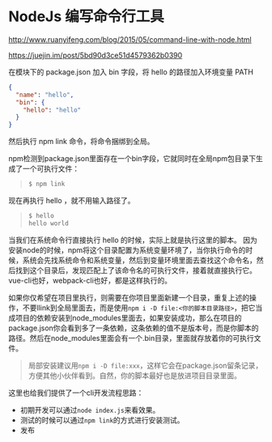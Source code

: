 # NodeJs 编写命令行工具

http://www.ruanyifeng.com/blog/2015/05/command-line-with-node.html

https://juejin.im/post/5bd90d3ce51d4579362b0390



在模块下的 package.json 加入 bin 字段，将 hello 的路径加入环境变量 PATH

```json
{
  "name": "hello",
  "bin": {
    "hello": "hello"
  }
}
```

然后执行 npm link 命令，将命令捆绑到全局。

npm检测到package.json里面存在一个bin字段，它就同时在全局npm包目录下生成了一个可执行文件：

> ```bash
> $ npm link
> ```

现在再执行 hello ，就不用输入路径了。

> ```bash
> $ hello
> hello world
> ```

当我们在系统命令行直接执行 hello 的时候，实际上就是执行这里的脚本。
因为安装node的时候，npm将这个目录配置为系统变量环境了，当你执行命令的时候，系统会先找系统命令和系统变量，然后到变量环境里面去查找这个命令名，然后找到这个目录后，发现匹配上了该命令名的可执行文件，接着就直接执行它。vue-cli也好，webpack-cli也好，都是这样执行的。



如果你仅希望在项目里执行，则需要在你项目里面新建一个目录，重复上述的操作，不要llink到全局里面去，而是使用`npm i -D file:<你的脚本目录路径>`，把它当成项目的依赖安装到node_modules里面去，如果安装成功，那么在项目的package.json你会看到多了一条依赖，这条依赖的值不是版本号，而是你脚本的路径。然后在node_modules里面会有一个.bin目录，里面就存放着你的可执行文件。

> 局部安装建议用`npm i -D file:xxx`，这样它会在package.json留条记录，方便其他小伙伴看到。自然，你的脚本最好也是放进项目目录里面。



这里也给我们提供了一个cli开发流程思路：

- 初期开发可以通过`node index.js`来看效果。
- 测试的时候可以通过`npm link`的方式进行安装测试。
- 发布
